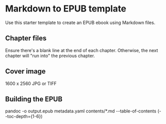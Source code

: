 # Markdown to EPUB template

Use this starter template to create an EPUB ebook using Markdown files.

## Chapter files

Ensure there's a blank line at the end of each chapter. Otherwise, the next chapter will "run into" the previous chapter.

## Cover image

1600 x 2560 JPG or TIFF

## Building the EPUB

pandoc -o output.epub metadata.yaml contents/*.md --table-of-contents (--toc-depth={1-6})
